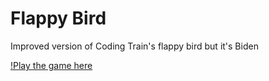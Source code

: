 # Flappy Bird
Improved version of Coding Train's flappy bird but it's Biden

[!Play the game here](https://no-there.github.io/Flappy-Bird)